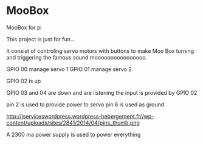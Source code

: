 MooBox
======

MooBox for pi

This project is just for fun...

It consist of controling servo motors with buttons to make Moo Box turning and triggering the famous 
sound moooooooooooooooo.

GPIO 00 manage servo 1
GPIO 01 manage servo 2

GPIO 02 is up 

GPIO 03 and 04 are down and are listening the input is provided by GPIO 02

pin 2 is used to provide power to servo
pin 6 is used as ground



http://jserviceswordpress.wordpress-hebergement.fr//wp-content/uploads/sites/2841/2014/04/pins_thumb.png

A 2300 ma power supply is used to power everything

